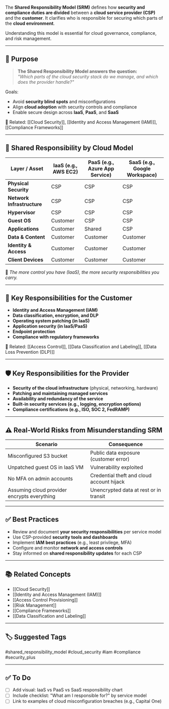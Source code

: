 The **Shared Responsibility Model (SRM)** defines how **security and compliance duties are divided** between a **cloud service provider (CSP)** and the **customer**. It clarifies who is responsible for securing which parts of the **cloud environment**.

Understanding this model is essential for cloud governance, compliance, and risk management.

---

## 🎯 Purpose

> **The Shared Responsibility Model answers the question:**  
> _"Which parts of the cloud security stack do we manage, and which does the provider handle?"_

Goals:
- Avoid **security blind spots** and misconfigurations
- Align **cloud adoption** with security controls and compliance
- Enable secure design across **IaaS**, **PaaS**, and **SaaS**

📎 Related: [[Cloud Security]], [[Identity and Access Management (IAM)]], [[Compliance Frameworks]]

---

## 🧱 Shared Responsibility by Cloud Model

| Layer / Asset            | IaaS (e.g., AWS EC2)    | PaaS (e.g., Azure App Service) | SaaS (e.g., Google Workspace)  |
|--------------------------|-------------------------|----------------------------------|--------------------------------|
| **Physical Security**     | CSP                     | CSP                              | CSP                            |
| **Network Infrastructure**| CSP                     | CSP                              | CSP                            |
| **Hypervisor**            | CSP                     | CSP                              | CSP                            |
| **Guest OS**              | Customer                | CSP                              | CSP                            |
| **Applications**          | Customer                | Shared                           | CSP                            |
| **Data & Content**        | Customer                | Customer                         | Customer                       |
| **Identity & Access**     | Customer                | Customer                         | Customer                       |
| **Client Devices**        | Customer                | Customer                         | Customer                       |

📝 *The more control you have (IaaS), the more security responsibilities you carry.*

---

## 🔐 Key Responsibilities for the Customer

- **Identity and Access Management (IAM)**
- **Data classification, encryption, and DLP**
- **Operating system patching (in IaaS)**
- **Application security (in IaaS/PaaS)**
- **Endpoint protection**
- **Compliance with regulatory frameworks**

📎 Related: [[Access Control]], [[Data Classification and Labeling]], [[Data Loss Prevention (DLP)]]

---

## 🛡 Key Responsibilities for the Provider

- **Security of the cloud infrastructure** (physical, networking, hardware)
- **Patching and maintaining managed services**
- **Availability and redundancy of the service**
- **Built-in security services (e.g., logging, encryption options)**
- **Compliance certifications (e.g., ISO, SOC 2, FedRAMP)**

---

## ⚠️ Real-World Risks from Misunderstanding SRM

| Scenario                              | Consequence                                 |
|---------------------------------------|---------------------------------------------|
| Misconfigured S3 bucket               | Public data exposure (customer error)       |
| Unpatched guest OS in IaaS VM         | Vulnerability exploited                     |
| No MFA on admin accounts              | Credential theft and cloud account hijack   |
| Assuming cloud provider encrypts everything | Unencrypted data at rest or in transit |

---

## ✅ Best Practices

- Review and document **your security responsibilities** per service model
- Use CSP-provided **security tools and dashboards**
- Implement **IAM best practices** (e.g., least privilege, MFA)
- Configure and monitor **network and access controls**
- Stay informed on **shared responsibility updates** for each CSP

---

## 📚 Related Concepts

- [[Cloud Security]]
- [[Identity and Access Management (IAM)]]
- [[Access Control Provisioning]]
- [[Risk Management]]
- [[Compliance Frameworks]]
- [[Data Classification and Labeling]]

---

## 🏷 Suggested Tags

#shared_responsibility_model #cloud_security #iam #compliance #security_plus

---

## ✅ To Do

- [ ] Add visual: IaaS vs PaaS vs SaaS responsibility chart
- [ ] Include checklist: "What am I responsible for?" by service model
- [ ] Link to examples of cloud misconfiguration breaches (e.g., Capital One)
